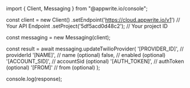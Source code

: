 import { Client, Messaging } from "@appwrite.io/console";

const client = new Client()
    .setEndpoint('https://cloud.appwrite.io/v1') // Your API Endpoint
    .setProject('5df5acd0d48c2'); // Your project ID

const messaging = new Messaging(client);

const result = await messaging.updateTwilioProvider(
    '[PROVIDER_ID]', // providerId
    '[NAME]', // name (optional)
    false, // enabled (optional)
    '[ACCOUNT_SID]', // accountSid (optional)
    '[AUTH_TOKEN]', // authToken (optional)
    '[FROM]' // from (optional)
);

console.log(response);
